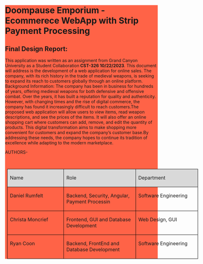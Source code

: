 <!DOCTYPE html>
<html lang="en">
<head>
</head>
<body>
<div class="container">
  <div class="Logo">
    <img src="https://assets.codepen.io/10811741/Doompause_Emporium_Logo_Edit.png" alt="" />
  </div>
  <div class="Assignment-members-and-details" style="background-color:Tomato;">
    <h1>Doompause Emporium - Ecommerece WebApp with Strip Payment Processing</h1>

<h2>Final Design Report:</h2>

<p>This application was written as an assignment from Grand Canyon University as a Student Collaboration<strong>&nbsp;CST-326 10/22/2023</strong>. This document will address is the&nbsp;development of a web application for online sales. The company, with its rich history in the trade of medieval weapons, is seeking to expand its reach to customers globally through an online platform. Background Information:&nbsp;The company has been in business for hundreds of years, offering medieval weapons for both defensive and offensive combat. Over the years, it has built a reputation for quality and authenticity. However, with changing times and the rise of digital commerce, the company has found it increasingly difficult to reach customers.The proposed web application will allow users to view items, read weapon descriptions, and see the prices of the items. It will also offer an online shopping cart where customers can add, remove, and edit the quantity of products. This digital transformation aims to make shopping more convenient for customers and expand the company&rsquo;s customer base.By addressing these needs, the company hopes to continue its tradition of excellence while adapting to the modern marketplace.</p>

<p>AUTHORS-</p>

<p>&nbsp;&nbsp;&nbsp;</p>

<table cellspacing="0" class="Table" style="border-collapse:collapse; border:none; margin-left:7px; width:630px">
	<tbody>
		<tr>
			<td style="background-color:#d9d9d9; border-bottom:1px solid black; border-left:1px solid black; border-right:1px solid black; border-top:1px solid black; vertical-align:top; width:186px">
			<p>Name</p>
			</td>
			<td style="background-color:#d9d9d9; border-bottom:1px solid black; border-left:none; border-right:1px solid black; border-top:1px solid black; vertical-align:top; width:240px">
			<p>Role</p>
			</td>
			<td style="background-color:#d9d9d9; border-bottom:1px solid black; border-left:none; border-right:1px solid black; border-top:1px solid black; vertical-align:top; width:204px">
			<p>Department</p>
			</td>
		</tr>
		<tr>
			<td style="border-bottom:1px solid black; border-left:1px solid black; border-right:1px solid black; border-top:none; vertical-align:top; width:186px">
			<p>Daniel Rumfelt</p>
			</td>
			<td style="border-bottom:1px solid black; border-left:none; border-right:1px solid black; border-top:none; vertical-align:top; width:240px">
			<p>Backend, Security, Angular, Payment Processin</p>
			</td>
			<td style="border-bottom:1px solid black; border-left:none; border-right:1px solid black; border-top:none; vertical-align:top; width:204px">
			<p>Software Engineering</p>
			</td>
		</tr>
		<tr>
			<td style="border-bottom:1px solid black; border-left:1px solid black; border-right:1px solid black; border-top:none; vertical-align:top; width:186px">
			<p>Christa Moncrief</p>
			</td>
			<td style="border-bottom:1px solid black; border-left:none; border-right:1px solid black; border-top:none; vertical-align:top; width:240px">
			<p>Frontend, GUI and Database Development</p>
			</td>
			<td style="border-bottom:1px solid black; border-left:none; border-right:1px solid black; border-top:none; vertical-align:top; width:204px">
			<p>Web Design, GUI</p>
			</td>
		</tr>
		<tr>
			<td style="border-bottom:1px solid black; border-left:1px solid black; border-right:1px solid black; border-top:none; vertical-align:top; width:186px">
			<p>Ryan Coon</p>
			</td>
			<td style="border-bottom:1px solid black; border-left:none; border-right:1px solid black; border-top:none; vertical-align:top; width:240px">
			<p>Backend, FrontEnd and Database Development</p>
			</td>
			<td style="border-bottom:1px solid black; border-left:none; border-right:1px solid black; border-top:none; vertical-align:top; width:204px">
			<p>Software Engineering</p>
			</td>
		</tr>
	</tbody>
</table>

  </div>
</div>
</body>
</html>

